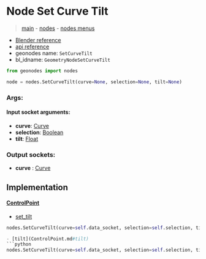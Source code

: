 # Node Set Curve Tilt

> [main](../structure.md) - [nodes](nodes.md) - [nodes menus](nodes_menus.md)

- [Blender reference](https://docs.blender.org/manual/en/latest/modeling/geometry_nodes/curve/set_curve_tilt.html)
- [api reference](https://docs.blender.org/api/current/bpy.types.GeometryNodeSetCurveTilt.html)
- geonodes name: `SetCurveTilt`
- bl_idname: `GeometryNodeSetCurveTilt`

```python
from geonodes import nodes

node = nodes.SetCurveTilt(curve=None, selection=None, tilt=None)
```

### Args:

#### Input socket arguments:

- **curve**: [Curve](Curve.md)
- **selection**: [Boolean](Boolean.md)
- **tilt**: [Float](Float.md)

### Output sockets:

- **curve** : [Curve](Curve.md)

## Implementation

#### [ControlPoint](ControlPoint.md)

 - [set_tilt](ControlPoint.md#set_tilt)
  ```python
  nodes.SetCurveTilt(curve=self.data_socket, selection=self.selection, tilt=tilt  ```

 - [tilt](ControlPoint.md#tilt)
  ```python
  nodes.SetCurveTilt(curve=self.data_socket, selection=self.selection, tilt=attr_value  ```

